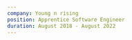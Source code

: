 ```yaml
---
company: Young n rising
position: Apprentice Software Engineer
duration: August 2018 - August 2022 
---
```

